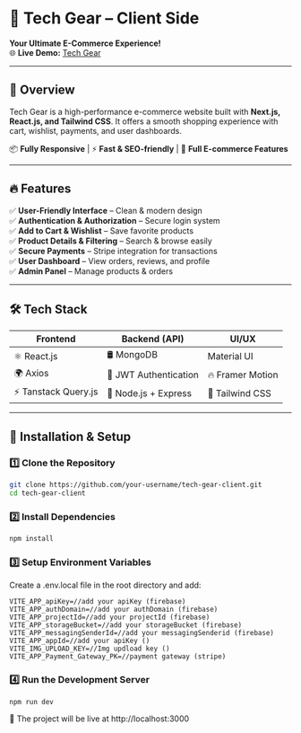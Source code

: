 # 🚀 Tech Gear – Client Side

**Your Ultimate E-Commerce Experience!**  
🌐 **Live Demo:** [Tech Gear](https://tech-gear-client-side.vercel.app/)

---

## 🎯 Overview

Tech Gear is a high-performance e-commerce website built with **Next.js, React.js, and Tailwind CSS**. It offers a smooth shopping experience with cart, wishlist, payments, and user dashboards.

📦 **Fully Responsive** | ⚡ **Fast & SEO-friendly** | 🛒 **Full E-commerce Features**

---

## 🔥 Features

✅ **User-Friendly Interface** – Clean & modern design  
✅ **Authentication & Authorization** – Secure login system  
✅ **Add to Cart & Wishlist** – Save favorite products  
✅ **Product Details & Filtering** – Search & browse easily  
✅ **Secure Payments** – Stripe integration for transactions  
✅ **User Dashboard** – View orders, reviews, and profile  
✅ **Admin Panel** – Manage products & orders

---

## 🛠 Tech Stack

| Frontend             | Backend (API)         | UI/UX            |
| -------------------- | --------------------- | ---------------- |
| ⚛️ React.js          | 🛢 MongoDB             | Material UI      |
| 🌍 Axios             | 🔐 JWT Authentication | 🔥 Framer Motion |
| ⚡ Tanstack Query.js | 🚀 Node.js + Express  | 🎨 Tailwind CSS  |

---

## 📌 Installation & Setup

### 1️⃣ Clone the Repository

```sh
git clone https://github.com/your-username/tech-gear-client.git
cd tech-gear-client
```

### 2️⃣ Install Dependencies

```sh
npm install

```

### 3️⃣ Setup Environment Variables

Create a .env.local file in the root directory and add:

```env
VITE_APP_apiKey=//add your apiKey (firebase)
VITE_APP_authDomain=//add your authDomain (firebase)
VITE_APP_projectId=//add your projectId (firebase)
VITE_APP_storageBucket=//add your storageBucket (firebase)
VITE_APP_messagingSenderId=//add your messagingSenderid (firebase)
VITE_APP_appId=//add your apiKey ()
VITE_IMG_UPLOAD_KEY=//Img updload key ()
VITE_APP_Payment_Gateway_PK=//payment gateway (stripe)
```

### 4️⃣ Run the Development Server

```sh
npm run dev

```

📌 The project will be live at http://localhost:3000
